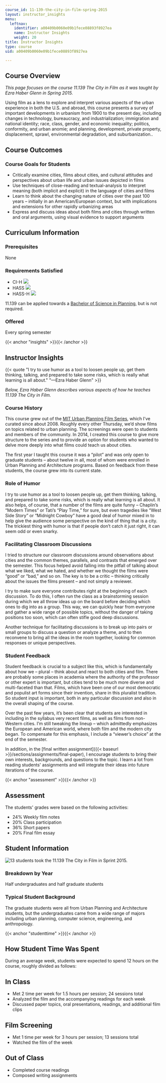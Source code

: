 ```yaml
---
course_id: 11-139-the-city-in-film-spring-2015
layout: instructor_insights
menu:
  leftnav:
    identifier: a00409b0060e09b1fece08893f8927ea
    name: Instructor Insights
    weight: 20
title: Instructor Insights
type: course
uid: a00409b0060e09b1fece08893f8927ea

---
```


Course Overview
---------------

_This page focuses on the course 11.139 The City in Film as it was taught by Ezra Haber Glenn in Spring 2015._

Using film as a lens to explore and interpret various aspects of the urban experience in both the U.S. and abroad, this course presents a survey of important developments in urbanism from 1900 to the present day, including changes in technology, bureaucracy, and industrialization; immigration and national identity; race, class, gender, and economic inequality; politics, conformity, and urban anomie; and planning, development, private property, displacement, sprawl, environmental degradation, and suburbanization..

Course Outcomes
---------------

### Course Goals for Students

*   Critically examine cities, films about cities, and cultural attitudes and perspectives about urban life and urban issues depicted in films
*   Use techniques of close-reading and textual-analysis to interpret meaning (both implicit and explicit) in the language of cities and films
*   Learn to think about the changing nature of cities over the past 100 years – initially in an American/European context, but with implications and extensions for other rapidly urbanizing areas
*   Express and discuss ideas about both films and cities through written and oral arguments, using visual evidence to support arguments

Curriculum Information
----------------------

### Prerequisites

None

### Requirements Satisfied

*   CI-H ![](/images/educator/icon-question-cih.png)
*   HASS ![](/images/educator/icon-question-hass.png)
*   HASS-H ![](/images/educator/icon-question-hass-h.png)

11.139 can be applied towards a [Bachelor of Science in Planning](https://dusp.mit.edu/degrees/undergraduate), but is not required.

### Offered

Every spring semester

{{< anchor "insights" >}}{{< /anchor >}}

Instructor Insights
-------------------

{{< quote "I try to use humor as a tool to loosen people up, get them thinking, talking, and prepared to take some risks, which is really what learning is all about." "—Ezra Haber Glenn" >}}

_Below, Ezra Haber Glenn describes various aspects of how he teaches 11.139 The City in Film._

### Course History

This course grew out of the [MIT Urban Planning Film Series](https://www.urbanfilm.org/), which I’ve curated since about 2008. Roughly every other Thursday, we’d show films on topics related to urban planning. The screenings were open to students and members of the community. In 2014, I created this course to give more structure to the series and to provide an option for students who wanted to delve more deeply into what films could teach us about cities.

The first year I taught this course it was a “pilot” and was only open to graduate students – about twelve in all, most of whom were enrolled in Urban Planning and Architecture programs. Based on feedback from these students, the course grew into its current state.

### Role of Humor

I try to use humor as a tool to loosen people up, get them thinking, talking, and prepared to take some risks, which is really what learning is all about. It also helps, of course, that a number of the films are quite funny – Chaplin’s “Modern Times” or Tati’s “Play Time,” for sure, but even tragedies like “West Side Story” or “Midnight Cowboy” have a good deal of humor mixed in to help give the audience some perspective on the kind of thing that is a city. The trickiest thing with humor is that if people don’t catch it just right, it can seem odd or even snarky.

### Facilitating Classroom Discussions

I tried to structure our classroom discussions around observations about cities and the common themes, parallels, and contrasts that emerged over the semester. This focus helped avoid falling into the pitfall of talking about what we liked, what we hated, and whether we thought the films were “good” or “bad,” and so on. The key is to be a critic – thinking critically about the issues the films present – and not simply a reviewer.

I try to make sure everyone contributes right at the beginning of each discussion. To do this, I often run the class as a brainstorming session during which we all throw ideas up on the board before deciding which ones to dig into as a group. This way, we can quickly hear from everyone and gather a wide range of possible topics, without the danger of taking positions too soon, which can often stifle good deep discussions.

Another technique for facilitating discussions is to break up into pairs or small groups to discuss a question or analyze a theme, and to then reconvene to bring all the ideas in the room together, looking for common responses or unique perspectives.

### Student Feedback

Student feedback is crucial to a subject like this, which is fundamentally about how we – plural – think about and react to both cities and film. There are probably some places in academia where the authority of the professor or other expert is important, but cities tend to be much more diverse and multi-faceted than that. Films, which have been one of our most democratic and populist art forms since their invention, share in this pluralist tradition. So student input is important, both in any particular discussion and also in the overall shaping of the course.

Over the past few years, it’s been clear that students are interested in including in the syllabus very recent films, as well as films from non-Western cities. I’m still tweaking the lineup – which admittedly emphasizes the European and American world, where both film and the modern city began. To compensate for this emphasis, I include a “viewer’s choice” at the end of the semester.

In addition, in the [final written assignment]({{< baseurl >}}/sections/assignments/final-paper), I encourage students to bring their own interests, backgrounds, and questions to the topic. I learn a lot from reading students' assignments and will integrate their ideas into future iterations of the course.

{{< anchor "assessment" >}}{{< /anchor >}}

Assessment
----------

The students' grades were based on the following activities:

- 24% Weekly film notes
- 20% Class participation
- 36% Short papers
- 20% Final film essay

Student Information
-------------------

![13 students took the 11.139 The City in Film in Sprint 2015.](/coursemedia/11-139-the-city-in-film-spring-2015/f8ceba94bfdffe20e6be466c3b59b8ea_13.png)

### Breakdown by Year

Half undergraduates and half graduate students

### Typical Student Background

The graduate students were all from Urban Planning and Architecture students, but the undergraduates came from a wide range of majors including urban planning, computer science, engineering, and anthropology.

{{< anchor "studenttime" >}}{{< /anchor >}}

How Student Time Was Spent
--------------------------

During an average week, students were expected to spend 12 hours on the course, roughly divided as follows:

In Class
--------

*   Met 2 time per week for 1.5 hours per session; 24 sessions total
*   Analyzed the film and the accompanying readings for each week
*   Discussed paper topics, oral presentations, readings, and additional film clips

Film Screening
--------------

*   Met 1 time per week for 3 hours per session; 13 sessions total
*   Watched the film of the week

Out of Class
------------

*   Completed course readings
*   Composed writing assignments